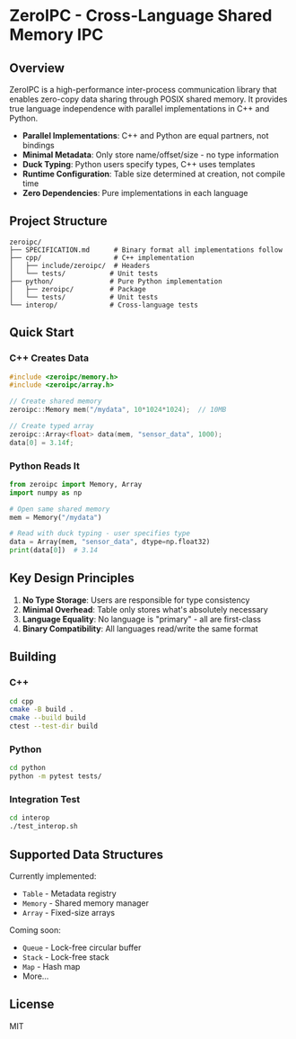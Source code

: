 # ZeroIPC - Cross-Language Shared Memory IPC

## Overview

ZeroIPC is a high-performance inter-process communication library that enables zero-copy data sharing through POSIX shared memory. It provides true language independence with parallel implementations in C++ and Python.

- **Parallel Implementations**: C++ and Python are equal partners, not bindings
- **Minimal Metadata**: Only store name/offset/size - no type information
- **Duck Typing**: Python users specify types, C++ uses templates
- **Runtime Configuration**: Table size determined at creation, not compile time
- **Zero Dependencies**: Pure implementations in each language

## Project Structure

```
zeroipc/
├── SPECIFICATION.md      # Binary format all implementations follow
├── cpp/                  # C++ implementation
│   ├── include/zeroipc/  # Headers
│   └── tests/           # Unit tests
├── python/              # Pure Python implementation  
│   ├── zeroipc/         # Package
│   └── tests/           # Unit tests
└── interop/             # Cross-language tests
```

## Quick Start

### C++ Creates Data

```cpp
#include <zeroipc/memory.h>
#include <zeroipc/array.h>

// Create shared memory
zeroipc::Memory mem("/mydata", 10*1024*1024);  // 10MB

// Create typed array
zeroipc::Array<float> data(mem, "sensor_data", 1000);
data[0] = 3.14f;
```

### Python Reads It

```python
from zeroipc import Memory, Array
import numpy as np

# Open same shared memory
mem = Memory("/mydata")

# Read with duck typing - user specifies type
data = Array(mem, "sensor_data", dtype=np.float32)
print(data[0])  # 3.14
```

## Key Design Principles

1. **No Type Storage**: Users are responsible for type consistency
2. **Minimal Overhead**: Table only stores what's absolutely necessary  
3. **Language Equality**: No language is "primary" - all are first-class
4. **Binary Compatibility**: All languages read/write the same format

## Building

### C++
```bash
cd cpp
cmake -B build .
cmake --build build
ctest --test-dir build
```

### Python
```bash
cd python
python -m pytest tests/
```

### Integration Test
```bash
cd interop
./test_interop.sh
```


## Supported Data Structures

Currently implemented:
- `Table` - Metadata registry
- `Memory` - Shared memory manager
- `Array` - Fixed-size arrays

Coming soon:
- `Queue` - Lock-free circular buffer
- `Stack` - Lock-free stack
- `Map` - Hash map
- More...

## License

MIT